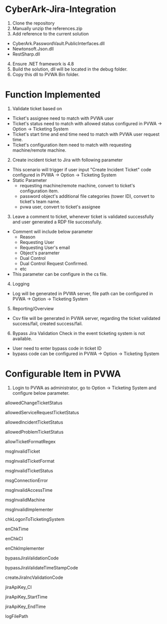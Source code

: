 # CyberArk-Jira-Integration

1. Clone the repository
2. Manually unzip the references.zip
3. Add reference to the current solution
  - CyberArk.PasswordVault.PublicInterfaces.dll
  - Newtonsoft.Json.dll
  - RestSharp.dll
4. Ensure .NET framework is 4.8
5. Build the solution, dll will be located in the debug folder.
6. Copy this dll to PVWA Bin folder.

# Function Implemented
1. Validate ticket based on
  - Ticket's assignee need to match with PVWA user
  - Ticket's status need to match with allowed status configured in PVWA -> Option -> Ticketing System
  - Ticket's start time and end time need to match with PVWA user request time.
  - Ticket's configuration item need to match with requesting machine/remote machine.

2. Create incident ticket to Jira with following parameter
  - This scenario will trigger if user input "Create Incident Ticket" code configured in PVWA -> Option -> Ticketing System
  - Static Parameter
    - requesting machine/remote machine, convert to ticket's configuration item.
    - password object's additional file categories (tower ID), convert to ticket's team name.
    - pvwa user, convert to ticket's assignee

3. Leave a comment to ticket, whenever ticket is validated successfully and user generated a RDP file successfully.
  - Comment will include below parameter 
    - Reason
    - Requesting User
    - Requesting User's email
    - Object's parameter
    - Dual Control
    - Dual Control Request Confirmed.
    - etc
  - This parameter can be configure in the cs file.

4. Logging
  - Log will be generated in PVWA server, file path can be configured  in PVWA -> Option -> Ticketing System

5. Reporting/Overview
  - Csv file will be generated in PVWA server, regarding the ticket validated success/fail, created success/fail.

6. Bypass Jira Validation Check in the event ticketing system is not available.
  - User need to enter bypass code in ticket ID
  - bypass code can be configured in PVWA -> Option -> Ticketing System

# Configurable Item in PVWA

1. Login to PVWA as administrator, go to Option -> Ticketing System and configure below parameter.

allowedChangeTicketStatus

allowedServiceRequestTicketStatus

allowedIncidentTicketStatus

allowedProblemTicketStatus

allowTicketFormatRegex

msgInvalidTicket

msgInvalidTicketFormat

msgInvalidTicketStatus

msgConnectionError

msgInvalidAccessTime

msgInvalidMachine

msgInvalidImplementer

chkLogonToTicketingSystem

enChkTime

enChkCI

enChkImplementer

bypassJiraValidationCode

bypassJiraValidateTimeStampCode

createJiraIncValidationCode

jiraApiKey_CI

jiraApiKey_StartTime

jiraApiKey_EndTime

logFilePath













